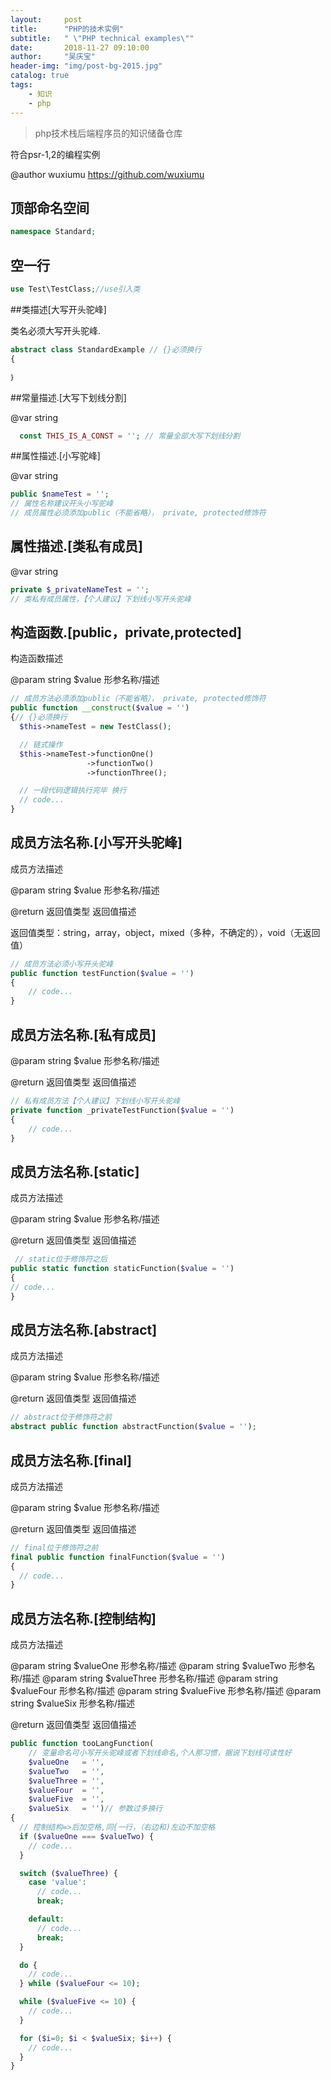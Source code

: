 ```yaml
---
layout:     post
title:      "PHP的技术实例"
subtitle:   " \"PHP technical examples\""
date:       2018-11-27 09:10:00
author:     "吴庆宝"
header-img: "img/post-bg-2015.jpg"
catalog: true
tags:
    - 知识
    - php
---
```


> php技术栈后端程序员的知识储备仓库

符合psr-1,2的编程实例

@author wuxiumu <https://github.com/wuxiumu>

## 顶部命名空间
```php
namespace Standard; 
```

## 空一行
```php
use Test\TestClass;//use引入类
```

##类描述[大写开头驼峰]
  
类名必须大写开头驼峰.

```php
abstract class StandardExample // {}必须换行
{

｝
```

##常量描述.[大写下划线分割]

@var string
```php
  const THIS_IS_A_CONST = ''; // 常量全部大写下划线分割
```
##属性描述.[小写驼峰]

@var string
```php
public $nameTest = ''; 
// 属性名称建议开头小写驼峰
// 成员属性必须添加public（不能省略）， private, protected修饰符
```

## 属性描述.[类私有成员]

@var string
```php  
private $_privateNameTest = ''; 
// 类私有成员属性，【个人建议】下划线小写开头驼峰
```
## 构造函数.[public，private,protected]

构造函数描述

@param  string $value 形参名称/描述
```php  
// 成员方法必须添加public（不能省略）， private, protected修饰符
public function __construct($value = '')
{// {}必须换行
  $this->nameTest = new TestClass();

  // 链式操作
  $this->nameTest->functionOne()
                 ->functionTwo()
                 ->functionThree();

  // 一段代码逻辑执行完毕 换行
  // code...
}
```

## 成员方法名称.[小写开头驼峰]

成员方法描述

@param  string $value 形参名称/描述

@return 返回值类型        返回值描述

返回值类型：string，array，object，mixed（多种，不确定的），void（无返回值）
```php  
// 成员方法必须小写开头驼峰
public function testFunction($value = '')
{
    // code...
}
```

## 成员方法名称.[私有成员]

@param  string $value 形参名称/描述

@return 返回值类型        返回值描述
```php  
// 私有成员方法【个人建议】下划线小写开头驼峰
private function _privateTestFunction($value = '')
{
    // code...
}
```

## 成员方法名称.[static]

成员方法描述

@param  string $value 形参名称/描述

@return 返回值类型        返回值描述
```php
 // static位于修饰符之后
public static function staticFunction($value = '')
{
// code...
}
```
## 成员方法名称.[abstract]

成员方法描述

@param  string $value 形参名称/描述

@return 返回值类型        返回值描述
```php
// abstract位于修饰符之前
abstract public function abstractFunction($value = ''); 
```

## 成员方法名称.[final]

成员方法描述

@param  string $value 形参名称/描述

@return 返回值类型        返回值描述
```php
// final位于修饰符之前
final public function finalFunction($value = '')
{
  // code...
}
```
## 成员方法名称.[控制结构]

成员方法描述

@param  string $valueOne 形参名称/描述
@param  string $valueTwo 形参名称/描述
@param  string $valueThree 形参名称/描述
@param  string $valueFour 形参名称/描述
@param  string $valueFive 形参名称/描述
@param  string $valueSix 形参名称/描述

@return 返回值类型        返回值描述
```php
public function tooLangFunction(
    // 变量命名可小写开头驼峰或者下划线命名,个人那习惯，据说下划线可读性好
    $valueOne   = '', 
    $valueTwo   = '',
    $valueThree = '',
    $valueFour  = '',
    $valueFive  = '',
    $valueSix   = '')// 参数过多换行
{
  // 控制结构=>后加空格,同{一行，（右边和)左边不加空格
  if ($valueOne === $valueTwo) {
    // code...
  }

  switch ($valueThree) {
    case 'value':
      // code...
      break;

    default:
      // code...
      break;
  }

  do {
    // code...
  } while ($valueFour <= 10);

  while ($valueFive <= 10) {
    // code...
  }

  for ($i=0; $i < $valueSix; $i++) {
    // code...
  }
}
```